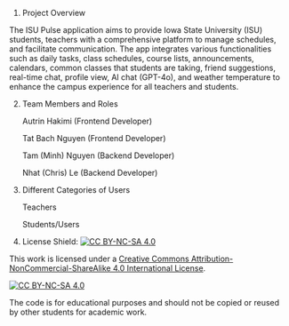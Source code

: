1. Project Overview

The ISU Pulse application aims to provide Iowa State University (ISU) students, teachers with a comprehensive platform to manage schedules, and facilitate communication. The app integrates various functionalities such as daily tasks, class schedules, course lists, announcements, calendars, common classes that students are taking, friend suggestions, real-time chat, profile view, AI chat (GPT-4o), and weather temperature to enhance the campus experience for all teachers and students.

2. Team Members and Roles

    Autrin Hakimi (Frontend Developer)

    Tat Bach Nguyen (Frontend Developer)

    Tam (Minh) Nguyen (Backend Developer)

    Nhat (Chris) Le (Backend Developer)

4. Different Categories of Users

    Teachers
   
    Students/Users

6. License
Shield: [![CC BY-NC-SA 4.0][cc-by-nc-sa-shield]][cc-by-nc-sa]

This work is licensed under a
[Creative Commons Attribution-NonCommercial-ShareAlike 4.0 International License][cc-by-nc-sa].

[![CC BY-NC-SA 4.0][cc-by-nc-sa-image]][cc-by-nc-sa]

[cc-by-nc-sa]: http://creativecommons.org/licenses/by-nc-sa/4.0/
[cc-by-nc-sa-image]: https://licensebuttons.net/l/by-nc-sa/4.0/88x31.png
[cc-by-nc-sa-shield]: https://img.shields.io/badge/License-CC%20BY--NC--SA%204.0-lightgrey.svg

The code is for educational purposes and should not be copied or reused by other students for academic work.
